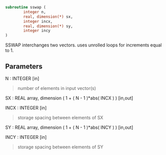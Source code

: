 ```fortran
subroutine sswap (
        integer n,
        real, dimension(*) sx,
        integer incx,
        real, dimension(*) sy,
        integer incy
)
```

SSWAP interchanges two vectors.
uses unrolled loops for increments equal to 1.

## Parameters
N : INTEGER [in]
> number of elements in input vector(s)

SX : REAL array, dimension ( 1 + ( N - 1 )\*abs( INCX ) ) [in,out]

INCX : INTEGER [in]
> storage spacing between elements of SX

SY : REAL array, dimension ( 1 + ( N - 1 )\*abs( INCY ) ) [in,out]

INCY : INTEGER [in]
> storage spacing between elements of SY
